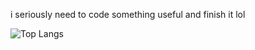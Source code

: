 i seriously need to code something useful and finish it lol

![Top Langs](https://github-readme-stats.vercel.app/api/top-langs/?username=ico277&theme=calm)
